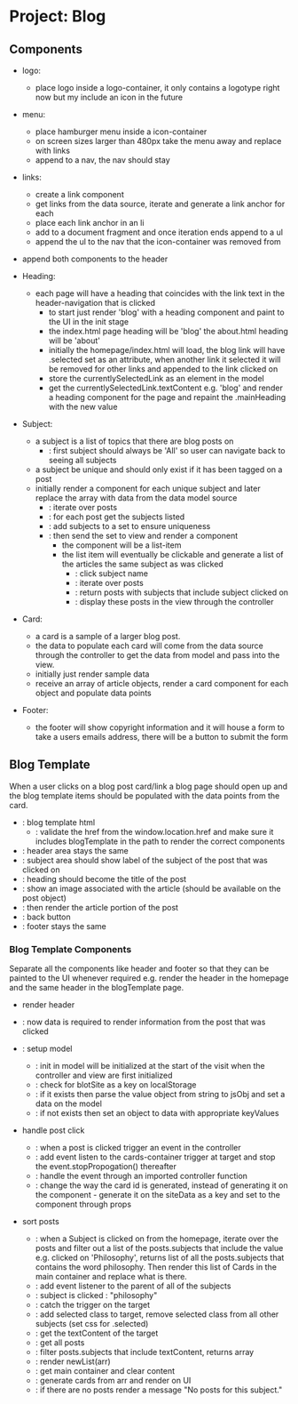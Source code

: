 # Project: Blog

## Components
- logo: 
  - place logo inside a logo-container, it only contains a logotype right now but my include an icon in the future
- menu:
  - place hamburger menu inside a icon-container
  - on screen sizes larger than 480px take the menu away and replace with links
  - append to a nav, the nav should stay
- links:
  - create a link component
  - get links from the data source, iterate and generate a link anchor for each
  - place each link anchor in an li
  - add to a document fragment and once iteration ends append to a ul
  - append the ul to the nav that the icon-container was removed from
- append both components to the header


- Heading:
  - each page will have a heading that coincides with the link text in the header-navigation that is clicked
    - to start just render 'blog' with a heading component and paint to the UI in the init stage
    - the index.html page heading will be 'blog' the about.html heading will be 'about'
    - initially the homepage/index.html will load, the blog link will have .selected set as an attribute, when another link it selected it will be removed for other links and appended to the link clicked on
    - store the currentlySelectedLink as an element in the model
    - get the currentlySelectedLink.textContent e.g. 'blog' and render a heading component for the page and repaint the .mainHeading with the new value
  


- Subject:
  - a subject is a list of topics that there are blog posts on
    - : first subject should always be 'All' so user can navigate back to seeing all subjects
  - a subject be unique and should only exist if it has been tagged on a post
  - initially render a component for each unique subject and later replace the array with data from the data model source
    - : iterate over posts
    - : for each post get the subjects listed
    - : add subjects to a set to ensure uniqueness
    - : then send the set to view and render a component
      - the component will be a list-item
      - the list item will eventually be clickable and generate a list of the articles the same subject as was clicked
        - : click subject name
        - : iterate over posts
        - : return posts with subjects that include subject clicked on
        - : display these posts in the view through the controller

- Card:
  - a card is a sample of a larger blog post.
  - the data to populate each card will come from the data source through the controller to get the data from model and pass into the view.
  - initially just render sample data
  - receive an array of article objects, render a card component for each object and populate data points

- Footer:
  - the footer will show copyright information and it will house a form to take a users emails address, there will be a button to submit the form




## Blog Template
When a user clicks on a blog post card/link a blog page should open up and the blog template items should be populated with the data points from the card.
  - : blog template html
    - : validate the href from the window.location.href and make sure it includes blogTemplate in the path to render the correct components
  - : header area stays the same
  - : subject area should show label of the subject of the post that was clicked on
  - : heading should become the title of the post
  - : show an image associated with the article (should be available on the post object)
  - : then render the article portion of the post
  - : back button
  - : footer stays the same


### Blog Template Components
Separate all the components like header and footer so that they can be painted to the UI whenever required e.g. render the header in the homepage and the same header in the blogTemplate page.

- render header
- : now data is required to render information from the post that was clicked
- : setup model
  - : init in model will be initialized at the start of the visit when the controller and view are first initialized
  - : check for blotSite as a key on localStorage
  - : if it exists then parse the value object from string to jsObj and set a data on the model
  - : if not exists then set an object to data with appropriate keyValues 

- handle post click
  - : when a post is clicked trigger an event in the controller
  - : add event listen to the cards-container trigger at target and stop the event.stopPropogation() thereafter
  - : handle the event through an imported controller function
  - : change the way the card id is generated, instead of generating it on the component - generate it on the siteData as a key and set to the component through props

- sort posts
  - : when a Subject is clicked on from the homepage, iterate over the posts and filter out a list of the posts.subjects that include the value e.g. clicked on 'Philosophy', returns list of all the posts.subjects that contains the word philosophy. Then render this list of Cards in the main container and replace what is there.
  - : add event listener to the parent of all of the subjects
  - : subject is clicked : "philosophy"
  - : catch the trigger on the target
  - : add selected class to target, remove selected class from all other subjects (set css for .selected)
  - : get the textContent of the target
  - : get all posts
  - : filter posts.subjects that include textContent, returns array
  - : render newList(arr)
  - : get main container and clear content
  - : generate cards from arr and render on UI
  - : if there are no posts render a message "No posts for this subject."